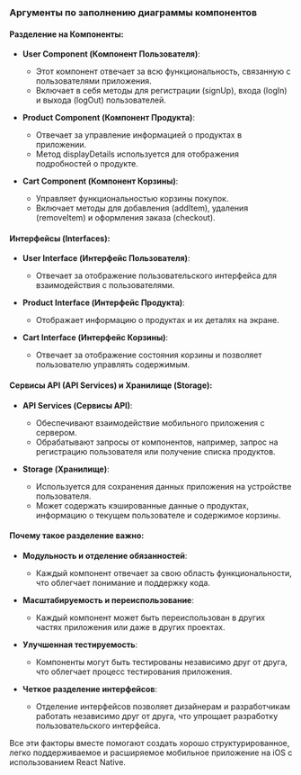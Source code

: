 ### Аргументы по заполнению диаграммы компонентов

#### Разделение на Компоненты:

- **User Component (Компонент Пользователя)**:
  - Этот компонент отвечает за всю функциональность, связанную с пользователями приложения.
  - Включает в себя методы для регистрации (signUp), входа (logIn) и выхода (logOut) пользователей.

- **Product Component (Компонент Продукта)**:
  - Отвечает за управление информацией о продуктах в приложении.
  - Метод displayDetails используется для отображения подробностей о продукте.

- **Cart Component (Компонент Корзины)**:
  - Управляет функциональностью корзины покупок.
  - Включает методы для добавления (addItem), удаления (removeItem) и оформления заказа (checkout).

#### Интерфейсы (Interfaces):

- **User Interface (Интерфейс Пользователя)**:
  - Отвечает за отображение пользовательского интерфейса для взаимодействия с пользователями.

- **Product Interface (Интерфейс Продукта)**:
  - Отображает информацию о продуктах и их деталях на экране.

- **Cart Interface (Интерфейс Корзины)**:
  - Отвечает за отображение состояния корзины и позволяет пользователю управлять содержимым.

#### Сервисы API (API Services) и Хранилище (Storage):

- **API Services (Сервисы API)**:
  - Обеспечивают взаимодействие мобильного приложения с сервером.
  - Обрабатывают запросы от компонентов, например, запрос на регистрацию пользователя или получение списка продуктов.

- **Storage (Хранилище)**:
  - Используется для сохранения данных приложения на устройстве пользователя.
  - Может содержать кэшированные данные о продуктах, информацию о текущем пользователе и содержимое корзины.

#### Почему такое разделение важно:

- **Модульность и отделение обязанностей**:
  - Каждый компонент отвечает за свою область функциональности, что облегчает понимание и поддержку кода.

- **Масштабируемость и переиспользование**:
  - Каждый компонент может быть переиспользован в других частях приложения или даже в других проектах.

- **Улучшенная тестируемость**:
  - Компоненты могут быть тестированы независимо друг от друга, что облегчает процесс тестирования приложения.

- **Четкое разделение интерфейсов**:
  - Отделение интерфейсов позволяет дизайнерам и разработчикам работать независимо друг от друга, что упрощает разработку пользовательского интерфейса.

Все эти факторы вместе помогают создать хорошо структурированное, легко поддерживаемое и расширяемое мобильное приложение на iOS с использованием React Native.
